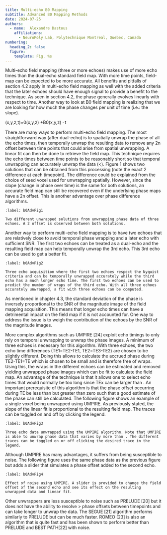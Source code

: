 ```yaml
---
title: Multi-echo B0 Mapping
subtitle: Advanced B0 Mapping Methods
date: 2024-07-25
authors:
  - name:  Alexandre Dastous
    affiliations:
      - NeuroPoly Lab, Polytechnique Montreal, Quebec, Canada
numbering:
  heading_2: false
  figure:
    template: Fig. %s
---
```


Multi-echo field mapping (three or more echoes) makes use of more echo times than the dual-echo standard field map. With more time points, field-map can be expected to be more accurate. All benefits and pitfalls of section 4.2 apply in multi-echo field mapping as well with the added criteria that the later echoes should have enough signal to provide a benefit to the technique. As seen in section 4.2, the phase generally evolves linearly with respect to time. Another way to look at B0 field mapping is realizing that we are looking for how much the phase changes per unit of time (i.e.: the slope).

(x,y,z,t)=0(x,y,z) +B0(x,y,z݀) ᐧ t

There are many ways to perform multi-echo field mapping. The most straightforward way (after dual-echo) is to spatially unwrap the phase of all the echo times, then temporally unwrap the resulting data to remove any 2n offset between time points that could arise from spatial unwrapping. A linear fit can then be done to retrieve the field map. This technique requires the echo times between time points to be reasonably short so that temporal unwrapping can accurately unwrap the data (<). Figure 1 shows two solutions that can be obtained from this processing (note the exact 2 difference at each timepoint). The difference could be explained from the choice of seed voxel used for unwrapping spatially. However, since the slope (change in phase over time) is the same for both solutions, an accurate field map can still be recovered even if the underlying phase maps have a 2n offset. This is another advantage over phase difference algorithms.

```{figure} img/plot1.png
:label: b0AdvFig1

Two different unwrapped solutions from unwrapping phase data of three echoes. A 2 offset is observed between both solutions.
```

Another way to perform multi-echo field mapping is to have two echoes that are relatively close to avoid temporal phase wrapping and a later echo with sufficient SNR. The first two echoes can be treated as a dual-echo and the resulting field map can help temporally unwrap the 3rd echo. This 3rd echo can be used to get a better fit.

```{figure} img/plot2.png
:label: b0AdvFig2

Three echo acquisition where the first two echoes respect the Nyquist criteria and can be temporally unwrapped accurately while the third echo has a much longer echo time. The first two echoes can be used to predict the number of wraps of the third echo. With all three echoes accurately unwrapped, a fit with three echoes can be computed.
```

As mentioned in chapter 4.3, the standard deviation of the phase is inversely proportional to the SNR of the magnitude image of the field mapping acquisition. This means that longer echo times can have a detrimental impact on the field map if it is not accounted for. One way to address the issue is to weigh the contribution of the echoes by the SNR of the magnitude images.

More complex algorithms such as UMPIRE [24] exploit echo timings to only rely on temporal unwrapping to unwrap the phase images. A minimum of three echoes is necessary for this algorithm. With three echoes, the two echo time differences (TE1=TE2-TE1, TE2=TE3-TE2) are chosen to be slightly different. Doing this allows to calculate the accrued phase during TE2-TE1=TE  which is chosen to be small and is therefore free of wraps. Using this, the wraps in the different echoes can be estimated and removed yielding unwrapped phase images which can be fit to calculate the field map. An advantage of the technique is that it allows one to select echo times that would normally be too long since TEx can be larger than . An important prerequisite of this algorithm is that the phase offset occurring during TE be less than  but greater than zero such that a good estimate of the phase can still be calculated. The following figure shows an example of a single voxel being unwrapped using UMPIRE. As previously stated, the slope of the linear fit is proportional to the resulting field map. The traces can be toggled on and off by clicking the legend.


```{figure} img/plot3.png
:label: b0AdvFig3

Three echo data unwrapped using the UMPIRE algorithm. Note that UMPIRE is able to unwrap phase data that varies by more than . The different traces can be toggled on or off clicking the desired trace in the legend.
```

Although UMPIRE has many advantages, it suffers from being susceptible to noise. The following figure uses the same phase data as the previous figure but adds a slider that simulates a phase offset added to the second echo. 

```{figure} img/plot4.png
:label: b0AdvFig4

Effect of noise using UMPIRE. A slider is provided to change the field offset of the second echo and see its effect on the resulting unwrapped data and linear fit.
```

Other unwrappers are less susceptible to noise such as PRELUDE [20] but it does not have the ability to resolve > phase offsets between timepoints and can take longer to unwrap the data. The SEGUE [21] algorithm performs similarly to PRELUDE but can be much faster. ROMEO [23] is also an algorithm that is quite fast and has been shown to perform better than PRELUDE and BEST PATH[22] with noise.
